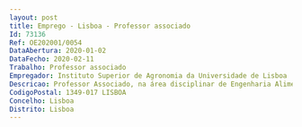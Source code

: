 ```yaml
--- 
layout: post
title: Emprego - Lisboa - Professor associado
Id: 73136
Ref: OE202001/0054
DataAbertura: 2020-01-02
DataFecho: 2020-02-11
Trabalho: Professor associado
Empregador: Instituto Superior de Agronomia da Universidade de Lisboa
Descricao: Professor Associado, na área disciplinar de Engenharia Alimentar do Instituto Superior de Agronomia da Universidade de Lisboa
CodigoPostal: 1349-017 LISBOA
Concelho: Lisboa
Distrito: Lisboa
--- 
```

